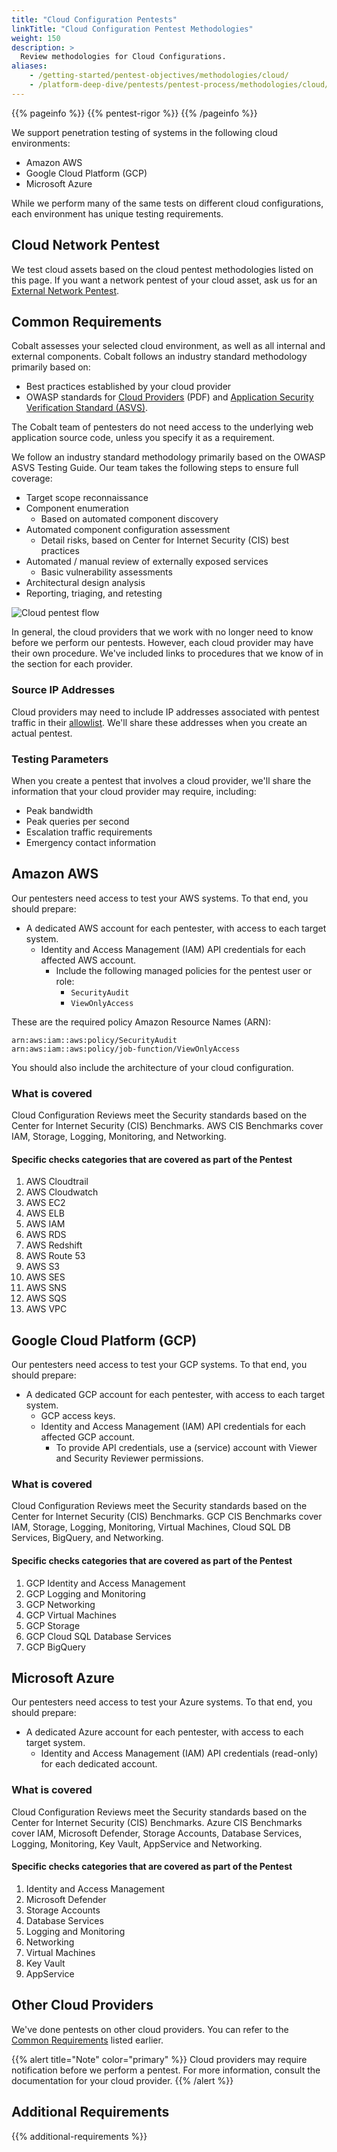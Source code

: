 ```yaml
---
title: "Cloud Configuration Pentests"
linkTitle: "Cloud Configuration Pentest Methodologies"
weight: 150
description: >
  Review methodologies for Cloud Configurations.
aliases:
    - /getting-started/pentest-objectives/methodologies/cloud/
    - /platform-deep-dive/pentests/pentest-process/methodologies/cloud/
---
```


{{% pageinfo %}}
{{% pentest-rigor %}}
{{% /pageinfo %}}

We support penetration testing of systems in the following cloud environments:

- Amazon AWS
- Google Cloud Platform (GCP)
- Microsoft Azure

While we perform many of the same tests on different cloud configurations, each environment
has unique testing requirements.

## Cloud Network Pentest
<!-- I cover needed content from
https://cobaltio.zendesk.com/hc/en-us/articles/360057567991-Cloud-Configuration-Review-VS-Cloud-Network-Pentest
here: -->

We test cloud assets based on the cloud pentest methodologies listed on this
page. If you want a network pentest of your cloud asset, ask us for an [External
Network Pentest](/methodologies/external-network/).

## Common Requirements

Cobalt assesses your selected cloud environment, as well as all internal and external components. Cobalt
follows an industry standard methodology primarily based on:

- Best practices established by your cloud provider
- OWASP standards for [Cloud Providers](https://owasp.org/www-pdf-archive/Cloud-Top10-Security-Risks.pdf) (PDF)
  and [Application Security Verification Standard (ASVS)](/getting-started/glossary/#application-security-verification-standard-asvs).

The Cobalt team of pentesters do not need access to the underlying web application
source code, unless you specify it as a requirement.

We follow an industry standard methodology primarily based on the OWASP ASVS
Testing Guide. Our team takes the following steps to ensure full coverage:

- Target scope reconnaissance
- Component enumeration
  - Based on automated component discovery
- Automated component configuration assessment
  - Detail risks, based on Center for Internet Security (CIS) best practices
- Automated / manual review of externally exposed services
  - Basic vulnerability assessments
- Architectural design analysis
- Reporting, triaging, and retesting

![Cloud pentest flow](/gsg/CloudPentest.png)

In general, the cloud providers that we work with no longer need to know before
we perform our pentests. However, each cloud provider may have their own procedure.
We've included links to procedures that we know of in the section for each provider.

### Source IP Addresses

Cloud providers may need to include IP addresses associated with pentest traffic in
their [allowlist](/getting-started/glossary/#allowlist). We'll share these addresses when you
create an actual pentest.

### Testing Parameters

When you create a pentest that involves a cloud provider, we'll share the information
that your cloud provider may require, including:

- Peak bandwidth
- Peak queries per second
- Escalation traffic requirements
- Emergency contact information

## Amazon AWS

Our pentesters need access to test your AWS systems. To that end, you should prepare:

- A dedicated AWS account for each pentester, with access to each target system.
  - Identity and Access Management (IAM) API credentials for each affected AWS account.
    - Include the following managed policies for the pentest user or role:
      - `SecurityAudit`
      - `ViewOnlyAccess`

These are the required policy Amazon Resource Names (ARN):

```
arn:aws:iam::aws:policy/SecurityAudit
arn:aws:iam::aws:policy/job-function/ViewOnlyAccess
```

You should also include the architecture of your cloud configuration.

### What is covered

Cloud Configuration Reviews meet the Security standards based on the Center for Internet Security (CIS) Benchmarks. AWS CIS Benchmarks cover IAM, Storage, Logging, Monitoring, and Networking.

#### Specific checks categories that are covered as part of the Pentest

1. AWS Cloudtrail
2. AWS Cloudwatch
3. AWS EC2
4. AWS ELB
5. AWS IAM
6. AWS RDS
7. AWS Redshift
8. AWS Route 53
9. AWS S3
10. AWS SES
11. AWS SNS
12. AWS SQS
13. AWS VPC

## Google Cloud Platform (GCP)

Our pentesters need access to test your GCP systems. To that end, you should prepare:

- A dedicated GCP account for each pentester, with access to each target system.
  - GCP access keys.
  - Identity and Access Management (IAM) API credentials for each affected GCP account.
    - To provide API credentials, use a (service) account with Viewer and Security Reviewer
      permissions.

### What is covered

Cloud Configuration Reviews meet the Security standards based on the Center for Internet Security (CIS) Benchmarks. GCP CIS Benchmarks cover IAM, Storage, Logging, Monitoring, Virtual Machines, Cloud SQL DB Services, BigQuery, and Networking.

#### Specific checks categories that are covered as part of the Pentest

1. GCP Identity and Access Management
2. GCP Logging and Monitoring
3. GCP Networking
4. GCP Virtual Machines
5. GCP Storage
6. GCP Cloud SQL Database Services
7. GCP BigQuery

## Microsoft Azure

Our pentesters need access to test your Azure systems. To that end, you should prepare:
- A dedicated Azure account for each pentester, with access to each target system.
  - Identity and Access Management (IAM) API credentials (read-only) for each dedicated account.

### What is covered

Cloud Configuration Reviews meet the Security standards based on the Center for Internet Security (CIS) Benchmarks. Azure CIS Benchmarks cover IAM, Microsoft Defender, Storage Accounts, Database Services, Logging, Monitoring, Key Vault, AppService and Networking.

#### Specific checks categories that are covered as part of the Pentest

1. Identity and Access Management
2. Microsoft Defender
3. Storage Accounts
4. Database Services
5. Logging and Monitoring
6. Networking
7. Virtual Machines
8. Key Vault
9. AppService

## Other Cloud Providers

We've done pentests on other cloud providers. You can refer to the
[Common Requirements](#common-requirements) listed earlier.

{{% alert title="Note" color="primary" %}}
Cloud providers may require notification before we perform a pentest. For
more information, consult the documentation for your cloud provider.
{{% /alert %}}

## Additional Requirements

{{% additional-requirements %}}
